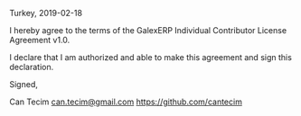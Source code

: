 Turkey, 2019-02-18

I hereby agree to the terms of the GalexERP Individual Contributor License
Agreement v1.0.

I declare that I am authorized and able to make this agreement and sign this
declaration.

Signed,

Can Tecim can.tecim@gmail.com https://github.com/cantecim
